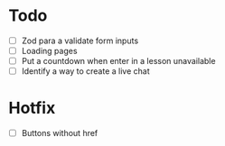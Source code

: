 # Todo

- [ ] Zod para a validate form inputs
- [ ] Loading pages
- [ ] Put a countdown when enter in a lesson unavailable
- [ ] Identify a way to create a live chat

# Hotfix

- [ ] Buttons without href
